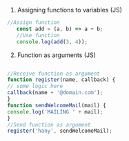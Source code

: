 1. Assigning functions to variables (JS)
```js
//Assign function
   const add = (a, b) => a + b;
   //Use function
   console.log(add(3, 4));

```   
2. Function as arguments (JS)

```js

//Receive function as argument
function register(name, callback) {
// some logic here
callback(name + '@domain.com');
}
function sendWelcomeMail(mail) {
console.log('MAILING ' + mail);
}
//Send function as argument
register('hany', sendWelcomeMail);

```
